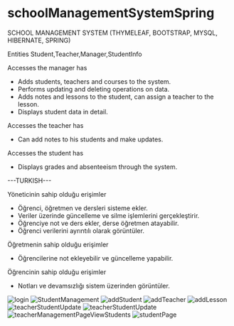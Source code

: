 # schoolManagementSystemSpring
SCHOOL MANAGEMENT SYSTEM (THYMELEAF, BOOTSTRAP, MYSQL, HIBERNATE, SPRING)

Entities
Student,Teacher,Manager,StudentInfo

Accesses the manager has
- Adds students, teachers and courses to the system.
- Performs updating and deleting operations on data.
- Adds notes and lessons to the student, can assign a teacher to the lesson.
- Displays student data in detail.

Accesses the teacher has
- Can add notes to his students and make updates.

Accesses the student has
- Displays grades and absenteeism through the system.


---TURKISH---

Yöneticinin sahip olduğu erişimler
- Öğrenci, öğretmen ve dersleri sisteme ekler.
- Veriler üzerinde güncelleme ve silme işlemlerini gerçekleştirir.
- Öğrenciye not ve ders ekler, derse öğretmen atayabilir.
- Öğrenci verilerini ayrıntılı olarak görüntüler.

Öğretmenin sahip olduğu erişimler
- Öğrencilerine not ekleyebilir ve güncelleme yapabilir.

Öğrencinin sahip olduğu erişimler
- Notları ve devamsızlığı sistem üzerinden görüntüler.

![login](https://user-images.githubusercontent.com/69572868/209582628-515d9f66-fac0-4fa2-90ef-f6bb955f9ddd.png)
![StudentManagement](https://user-images.githubusercontent.com/69572868/209582637-1d993e5e-8a6b-44bd-a8e0-7a21d5b3ebee.png)
![addStudent](https://user-images.githubusercontent.com/69572868/209582641-f04269ed-9671-40a2-8800-029c17ef44c9.png)
![addTeacher](https://user-images.githubusercontent.com/69572868/209582651-193cc375-970d-48aa-96a5-d9c09d5b4853.png)
![addLesson](https://user-images.githubusercontent.com/69572868/209582654-0e02eb3d-1bd1-4ce7-86d6-8d3c0ad148d3.png)
![teacherStudentUpdate](https://user-images.githubusercontent.com/69572868/209582667-7dcb69fd-4f73-4f83-a9b9-fdd250dec2a8.png)
![teacherStudentUpdate](https://user-images.githubusercontent.com/69572868/209582757-ece0bcec-2a49-4db1-ac13-0bd6cb794757.png)
![teacherManagementPageViewStudents](https://user-images.githubusercontent.com/69572868/209582762-a9ae6957-bdf0-4216-8b7c-e8fee28b3d92.png)
![studentPage](https://user-images.githubusercontent.com/69572868/209582779-8d92aa4a-204e-4bf9-b587-994a06385396.png)
